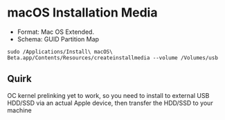 # macOS Installation Media

- Format: Mac OS Extended.
- Schema: GUID Partition Map       

`sudo /Applications/Install\ macOS\ Beta.app/Contents/Resources/createinstallmedia --volume /Volumes/usb`

## Quirk

OC kernel prelinking yet to work, so you need to install to external USB HDD/SSD via an actual Apple device, then transfer the HDD/SSD to your machine
